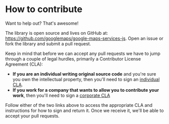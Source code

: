 How to contribute
=================

Want to help out? That's awesome!

The library is open source and lives on GitHub at:
https://github.com/googlemaps/google-maps-services-js.
Open an issue or fork the library and submit a pull request.

Keep in mind that before we can accept any pull requests we have to jump
through a couple of legal hurdles, primarily a Contributor License Agreement
(CLA):

- **If you are an individual writing original source code**
  and you're sure you own the intellectual property,
  then you'll need to sign an
  [individual CLA](http://code.google.com/legal/individual-cla-v1.0.html).
- **If you work for a company that wants to allow you to contribute your work**,
  then you'll need to sign a
  [corporate CLA](http://code.google.com/legal/corporate-cla-v1.0.html)

Follow either of the two links above to access the appropriate CLA and
instructions for how to sign and return it. Once we receive it, we'll be able
to accept your pull requests.
